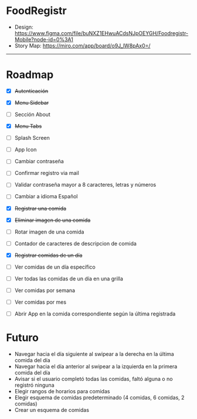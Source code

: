 # FoodRegistr

* Design: https://www.figma.com/file/buNXZ1EHwuACdsNJpOEYGH/Foodregistr-Mobile?node-id=0%3A1
* Story Map: https://miro.com/app/board/o9J_lW8pAx0=/

___
# Roadmap
* [X] ~~Autenticación~~
* [X] ~~Menu Sidebar~~ 
* [ ] Sección About
* [X] ~~Menu Tabs~~
* [ ] Splash Screen
* [ ] App Icon
* [ ] Cambiar contraseña
* [ ] Confirmar registro via mail
* [ ] Validar contraseña mayor a 8 caracteres, letras y números
* [ ] Cambiar a idioma Español
* [X] ~~Registrar una comida~~
* [X] ~~Eliminar imagen de una comida~~
* [ ] Rotar imagen de una comida
* [ ] Contador de caracteres de descripcion de comida
* [X] ~~Registrar comidas de un día~~
* [ ] Ver comidas de un día específico
* [ ] Ver todas las comidas de un día en una grilla
* [ ] Ver comidas por semana
* [ ] Ver comidas por mes
* [ ] Abrir App en la comida correspondiente según la última registrada


# Futuro
* Navegar hacia el día siguiente al swipear a la derecha en la última comida del día
* Navegar hacia el día anterior al swipear a la izquierda en la primera comida del día
* Avisar si el usuario completó todas las comidas, faltó alguna o no registró ninguna
* Elegir rangos de horarios para comidas
* Elegir esquema de comidas predeterminado (4 comidas, 6 comidas, 2 comidas)
* Crear un esquema de comidas
